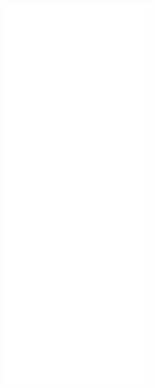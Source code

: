 <p align="center">
  <a href="https://metrics.lecoq.io/about/pranto157"><img src="https://raw.githubusercontent.com/pranto157/pranto157/master/github-metrics.svg" alt="Metrics"></a>
</p>
